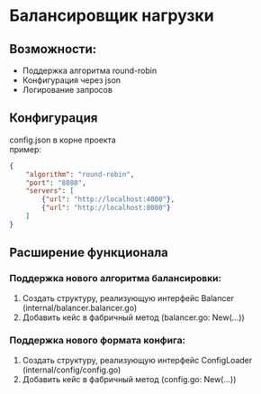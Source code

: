 # Балансировщик нагрузки

## Возможности:
- Поддержка алгоритма round-robin
- Конфигурация через json
- Логирование запросов

## Конфигурация
config.json в корне проекта  
пример:
```json
{
    "algorithm": "round-robin",
    "port": "8080",
    "servers": [
        {"url": "http://localhost:4000"},
        {"url": "http://localhost:8000"}
    ]
}
```

## Расширение функционала
### Поддержка нового алгоритма балансировки:
1) Создать структуру, реализующую интерфейс Balancer (internal/balancer.balancer.go)
2) Добавить кейс в фабричный метод (balancer.go: New(...))

### Поддержка нового формата конфига:
1) Создать структуру, реализующую интерфейс ConfigLoader (internal/config/config.go)
2) Добавить кейс в фабричный метод (config.go: New(...))